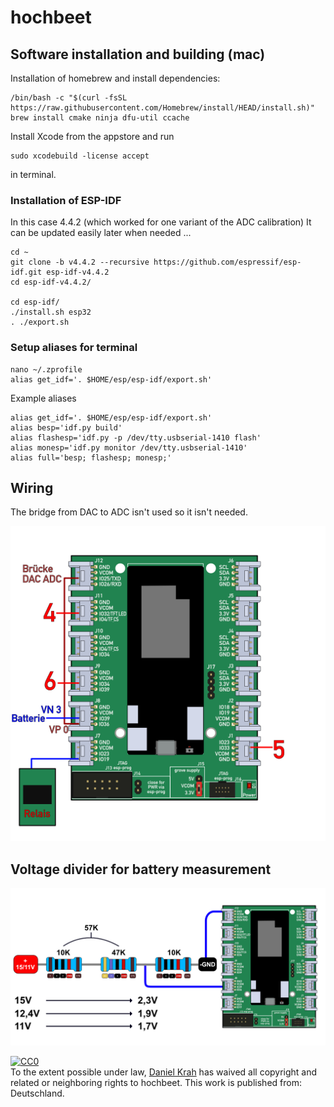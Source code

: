 # hochbeet


## Software installation and building (mac)

Installation of homebrew and install dependencies:

```
/bin/bash -c "$(curl -fsSL https://raw.githubusercontent.com/Homebrew/install/HEAD/install.sh)"
brew install cmake ninja dfu-util ccache
```
Install Xcode from the appstore and run

```
sudo xcodebuild -license accept
```
in terminal.

### Installation of ESP-IDF

In this case 4.4.2 (which worked for one variant of the ADC calibration)
It can be updated easily later when needed ...

```
cd ~
git clone -b v4.4.2 --recursive https://github.com/espressif/esp-idf.git esp-idf-v4.4.2
cd esp-idf-v4.4.2/

cd esp-idf/
./install.sh esp32
. ./export.sh
```
### Setup aliases for terminal
```
nano ~/.zprofile
alias get_idf='. $HOME/esp/esp-idf/export.sh'
```

Example aliases

```
alias get_idf='. $HOME/esp/esp-idf/export.sh'
alias besp='idf.py build'
alias flashesp='idf.py -p /dev/tty.usbserial-1410 flash'
alias monesp='idf.py monitor /dev/tty.usbserial-1410'
alias full='besp; flashesp; monesp;'
```


## Wiring

The bridge from DAC to ADC isn't used so it isn't needed.


![](https://raw.githubusercontent.com/Moorviper/hochbeet/main/notes/GrolinKomplett.png)

## Voltage divider for battery measurement
![](https://raw.githubusercontent.com/Moorviper/hochbeet/main/notes/spannungsteiler.jpg)


<p xmlns:dct="http://purl.org/dc/terms/" xmlns:vcard="http://www.w3.org/2001/vcard-rdf/3.0#">
 <a rel="license"
    href="http://creativecommons.org/publicdomain/zero/1.0/">
   <img src="http://i.creativecommons.org/p/zero/1.0/88x31.png" style="border-style: none;" alt="CC0" />
 </a>
 <br />
 To the extent possible under law,
 <a rel="dct:publisher"
    href="https://github.com/Moorviper/hochbeet">
   <span property="dct:title">Daniel Krah</span></a>
 has waived all copyright and related or neighboring rights to
 <span property="dct:title">hochbeet</span>.
This work is published from:
<span property="vcard:Country" datatype="dct:ISO3166"
     content="DE" about="https://github.com/Moorviper/hochbeet">
 Deutschland</span>.
</p>
